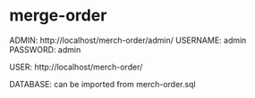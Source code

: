 # merge-order

ADMIN: http://localhost/merch-order/admin/
USERNAME: admin
PASSWORD: admin

USER: http://localhost/merch-order/

DATABASE: 
can be imported from merch-order.sql
